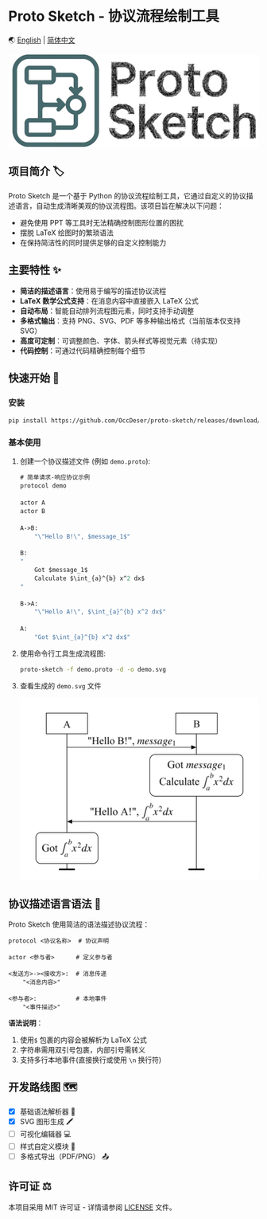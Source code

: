 # Proto Sketch - 协议流程绘制工具

🌏 [English](README.md) | [简体中文](README.zh-CN.md)

![Proto Sketch Logo](images/logo_banner.jpg)

## 项目简介 🏷️

Proto Sketch 是一个基于 Python 的协议流程绘制工具，它通过自定义的协议描述语言，自动生成清晰美观的协议流程图。该项目旨在解决以下问题：

- 避免使用 PPT 等工具时无法精确控制图形位置的困扰
- 摆脱 LaTeX 绘图时的繁琐语法
- 在保持简洁性的同时提供足够的自定义控制能力

## 主要特性 ✨

- **简洁的描述语言**：使用易于编写的描述协议流程
- **LaTeX 数学公式支持**：在消息内容中直接嵌入 LaTeX 公式
- **自动布局**：智能自动排列流程图元素，同时支持手动调整
- **多格式输出**：支持 PNG、SVG、PDF 等多种输出格式（当前版本仅支持 SVG）
- **高度可定制**：可调整颜色、字体、箭头样式等视觉元素（待实现）
- **代码控制**：可通过代码精确控制每个细节

## 快速开始 🚀

### 安装

```bash
pip install https://github.com/OccDeser/proto-sketch/releases/download/v0.1.5/proto_sketch-0.1.5-py3-none-any.whl
```

### 基本使用

1. 创建一个协议描述文件 (例如 `demo.proto`):

    ```proto
    # 简单请求-响应协议示例
    protocol demo

    actor A
    actor B

    A->B:
        "\"Hello B!\", $message_1$"

    B:
    "
        Got $message_1$
        Calculate $\int_{a}^{b} x^2 dx$
    "

    B->A:
        "\"Hello A!\", $\int_{a}^{b} x^2 dx$"

    A:
        "Got $\int_{a}^{b} x^2 dx$"
    ```

2. 使用命令行工具生成流程图:

    ```bash
    proto-sketch -f demo.proto -d -o demo.svg
    ```

3. 查看生成的 `demo.svg` 文件

    ![示例协议图](images/demo.svg)

## 协议描述语言语法 📜

Proto Sketch 使用简洁的语法描述协议流程：

```plaintext
protocol <协议名称>  # 协议声明

actor <参与者>      # 定义参与者

<发送方>-><接收方>:  # 消息传递
    "<消息内容>"

<参与者>:           # 本地事件
    "<事件描述>"
```

**语法说明**：
1. 使用`$` 包裹的内容会被解析为 LaTeX 公式
2. 字符串需用双引号包裹，内部引号需转义
3. 支持多行本地事件(直接换行或使用 `\n` 换行符)

## 开发路线图 🗺️
- [x] 基础语法解析器 🧩
- [x] SVG 图形生成 🖍️
- [ ] 可视化编辑器 💻
- [ ] 样式自定义模块 🎨
- [ ] 多格式导出（PDF/PNG） 📤

## 许可证 ⚖️

本项目采用 MIT 许可证 - 详情请参阅 [LICENSE](LICENSE) 文件。